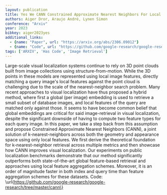 ```yaml
---
layout: publication
title: Yes We CANN Constrained Approximate Nearest Neighbors For Local Feature-based Visual Localization
authors: Aiger Dror, Araujo André, Lynen Simon
conference: "Arxiv"
year: 2023
bibkey: aiger2023yes
additional_links:
  - {name: "Paper", url: "https://arxiv.org/abs/2306.09012"}
  - {name: "Code", url: "https://github.com/google-research/google-research/tree/master/cann}"}
tags: ['ARXIV', 'Has Code', 'Image Retrieval']
---
```

Large-scale visual localization systems continue to rely on 3D point clouds built from image collections using structure-from-motion. While the 3D points in these models are represented using local image features, directly matching a query image's local features against the point cloud is challenging due to the scale of the nearest-neighbor search problem. Many recent approaches to visual localization have thus proposed a hybrid method, where first a global (per image) embedding is used to retrieve a small subset of database images, and local features of the query are matched only against those. It seems to have become common belief that global embeddings are critical for said image-retrieval in visual localization, despite the significant downside of having to compute two feature types for each query image. In this paper, we take a step back from this assumption and propose Constrained Approximate Nearest Neighbors (CANN), a joint solution of k-nearest-neighbors across both the geometry and appearance space using only local features. We first derive the theoretical foundation for k-nearest-neighbor retrieval across multiple metrics and then showcase how CANN improves visual localization. Our experiments on public localization benchmarks demonstrate that our method significantly outperforms both state-of-the-art global feature-based retrieval and approaches using local feature aggregation schemes. Moreover, it is an order of magnitude faster in both index and query time than feature aggregation schemes for these datasets. Code: \url\{https://github.com/google-research/google-research/tree/master/cann\}
